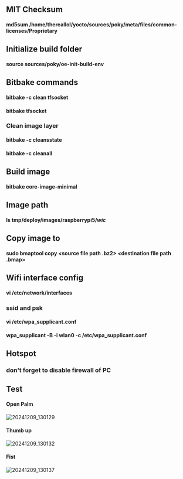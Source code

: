 ## MIT Checksum
#### md5sum /home/thereallol/yocto/sources/poky/meta/files/common-licenses/Proprietary
## Initialize build folder
#### source sources/poky/oe-init-build-env
## Bitbake commands
#### bitbake -c clean tfsocket
#### bitbake tfsocket
### Clean image layer
#### bitbake -c cleansstate
#### bitbake -c cleanall
## Build image
#### bitbake core-image-minimal
## Image path
#### ls tmp/deploy/images/raspberrypi5/*wic*
## Copy image to
#### sudo bmaptool copy <source file path .bz2>  <destination file path .bmap>
## Wifi interface config
#### vi /etc/network/interfaces
### ssid and psk
#### vi /etc/wpa_supplicant.conf
#### wpa_supplicant -B -i wlan0 -c /etc/wpa_supplicant.conf

## Hotspot
### don't forget to disable firewall of PC

## Test
#### Open Palm
![20241209_130129](https://github.com/user-attachments/assets/781a0f70-8e30-4802-8f32-dd87f1b6a0ac)

#### Thumb up
![20241209_130132](https://github.com/user-attachments/assets/95ade000-c609-4d99-ab15-8d4b5f210e56)

#### Fist
![20241209_130137](https://github.com/user-attachments/assets/f603be26-d238-4217-bc06-26cf1381132d)

